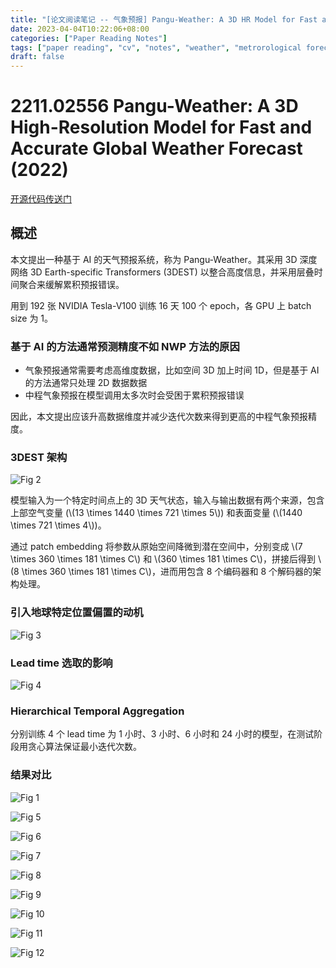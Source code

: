 ```yaml
---
title: "[论文阅读笔记 -- 气象预报] Pangu-Weather: A 3D HR Model for Fast and Accurate GWF (2022)"
date: 2023-04-04T10:22:06+08:00
categories: ["Paper Reading Notes"]
tags: ["paper reading", "cv", "notes", "weather", "metrorological forecasting", "forecasting"]
draft: false
---
```


# 2211.02556 Pangu-Weather: A 3D High-Resolution Model for Fast and Accurate Global Weather Forecast (2022)

[开源代码传送门](https://github.com/198808xc/Pangu-Weather)

## 概述

本文提出一种基于 AI 的天气预报系统，称为 Pangu-Weather。其采用 3D 深度网络 3D Earth-specific Transformers (3DEST) 以整合高度信息，并采用层叠时间聚合来缓解累积预报错误。  

用到 192 张 NVIDIA Tesla-V100 训练 16 天 100 个 epoch，各 GPU 上 batch size 为 1。  

### 基于 AI 的方法通常预测精度不如 NWP 方法的原因
+ 气象预报通常需要考虑高维度数据，比如空间 3D 加上时间 1D，但是基于 AI 的方法通常只处理 2D 数据数据
+ 中程气象预报在模型调用太多次时会受困于累积预报错误  

因此，本文提出应该升高数据维度并减少迭代次数来得到更高的中程气象预报精度。  

### 3DEST 架构

![Fig 2](/images/2023/PRN394/2.png)

模型输入为一个特定时间点上的 3D 天气状态，输入与输出数据有两个来源，包含上部空气变量 (\\(13 \times 1440 \times 721 \times 5\\)) 和表面变量 (\\(1440 \times 721 \times 4\\))。  

通过 patch embedding 将参数从原始空间降微到潜在空间中，分别变成 \\(7 \times 360 \times 181 \times C\\) 和 \\(360 \times 181 \times C\\)，拼接后得到 \\(8 \times 360 \times 181 \times C\\)，进而用包含 8 个编码器和 8 个解码器的架构处理。  

### 引入地球特定位置偏置的动机

![Fig 3](/images/2023/PRN394/3.png)

### Lead time 选取的影响

![Fig 4](/images/2023/PRN394/4.png)

### Hierarchical Temporal Aggregation

分别训练 4 个 lead time 为 1 小时、3 小时、6 小时和 24 小时的模型，在测试阶段用贪心算法保证最小迭代次数。  

### 结果对比

![Fig 1](/images/2023/PRN394/1.png)

![Fig 5](/images/2023/PRN394/5.png)

![Fig 6](/images/2023/PRN394/6.png)

![Fig 7](/images/2023/PRN394/7.png)

![Fig 8](/images/2023/PRN394/8.png)

![Fig 9](/images/2023/PRN394/9.png)

![Fig 10](/images/2023/PRN394/10.png)

![Fig 11](/images/2023/PRN394/11.png)

![Fig 12](/images/2023/PRN394/12.png)
